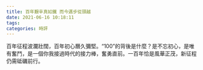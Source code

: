 ```yaml
---
title: 百年艱辛真如鐵 而今邁步從頭越
date: 2021-06-16 10:18:11
tags: 
categories: 時評
---
```


百年征程波瀾壯闊，百年初心曆久彌堅。“100”的背後是什麼？是不忘初心，是唯有奮鬥，是一個你我接過時代的接力棒，奮勇直前。一百年恰是風華正茂，新征程仍需砥礪前行。
